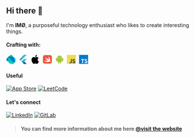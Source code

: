 ## Hi there 👋

I'm **IMØ**, a purposeful technology enthusiast who likes to create interesting things.

#### Crafting with:

<p>
  <img src="https://github.com/devicons/devicon/blob/master/icons/dart/dart-original.svg" title="Dart" alt="Dart" width="25" height="25"/>&nbsp;
  <img src="https://github.com/devicons/devicon/blob/master/icons/flutter/flutter-original.svg" title="Flutter" alt="Flutter" width="25" height="25"/>&nbsp;
  <img src="https://github.com/devicons/devicon/blob/master/icons/apple/apple-original.svg" title="Apple" alt="Apple" width="25" height="25"/>&nbsp;
  <img src="https://github.com/devicons/devicon/blob/master/icons/swift/swift-original.svg" title="Swift" alt="Swift" width="25" height="25"/>&nbsp;
  <img src="https://github.com/devicons/devicon/blob/master/icons/android/android-original.svg" title="Android" alt="Android" width="25" height="25"/>&nbsp;
  <img src="https://github.com/devicons/devicon/blob/master/icons/javascript/javascript-original.svg" title="JavaScript" alt="JavaScript" width="25" height="25"/>&nbsp;
  <img src="https://github.com/devicons/devicon/blob/master/icons/typescript/typescript-original.svg" title="TypeScript" alt="TypeScript" width="25" height="25"/>&nbsp;
</p>

#### Useful

[![App Store](https://img.shields.io/badge/App_Store-0D96F6?logo=app-store&logoColor=white)](https://apps.apple.com/kg/developer/imankadyr-bekeev/id1822493477)
[![LeetCode](https://img.shields.io/badge/LeetCode-000000?style=flat&logo=LeetCode&logoColor=#d16c06)](https://leetcode.com/warioddly/)

#### Let's connect

[![LinkedIn](https://img.shields.io/badge/linkedin-%230077B5.svg?style=flat&logo=linkedin&logoColor=white)](https://linkedin.com/in/warioddly)
[![GitLab](https://img.shields.io/badge/gitlab-%23181717.svg?style=flat&logo=gitlab&logoColor=white)](https://gitlab.com/warioddly)


> #### You can find more information about me here [@visit the website](https://warioddly.vercel.app/)  
